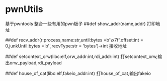 # pwnUtils
基于pwntools
整合一些有用的pwn板子
##def show_addr(name,addr) 
打印地址

##def recv_addr(r:process,name:str,until:bytes =b'\x7f',offset:int = 0,junkUntil:bytes = b'',recvType:str = 'bytes')->int
接收地址

##def setcontext_orw(libc:elf,orw_addr:int,rdi_addr:int)
打setcontext_orw,输出orw_payload,rdi_payload

##def house_of_cat(libc:elf,fakeio_addr:int)
打house_of_cat,输出fakeio
